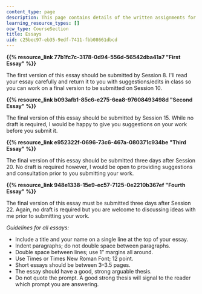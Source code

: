 ```yaml
---
content_type: page
description: This page contains details of the written assignments for the course.
learning_resource_types: []
ocw_type: CourseSection
title: Essays
uid: c25bec97-eb35-9edf-7411-fbb08661dbcd
---
```


**{{% resource_link 77b1fc7c-3178-0d94-556d-56542dba41a7 "First Essay" %}}**

The first version of this essay should be submitted by Session 8. I'll read your essay carefully and return it to you with suggestions/edits in class so you can work on a final version to be submitted on Session 10.

**{{% resource_link b093afb1-85c6-e275-6ea8-97608493498d "Second Essay" %}}**

The final version of this essay should be submitted by Session 15. While no draft is required, I would be happy to give you suggestions on your work before you submit it.

**{{% resource_link e952322f-0696-73c6-467a-080371c934be "Third Essay" %}}**

The final version of this essay should be submitted three days after Session 20. No draft is required however, I would be open to providing suggestions and consultation prior to you submitting your work.

**{{% resource_link 948e1338-15e9-ec57-7125-0e2210b367ef "Fourth Essay" %}}**

The final version of this essay must be submitted three days after Session 22. Again, no draft is required but you are welcome to discussing ideas with me prior to submitting your work.

_Guidelines for all essays:_

*   Include a title and your name on a single line at the top of your essay.
*   Indent paragraphs; do not double space between paragraphs.
*   Double space between lines; use 1” margins all around.
*   Use Times or Times New Roman Font; 12 point.
*   Short essays should be between 3–3.5 pages.
*   The essay should have a good, strong arguable thesis.
*   Do not quote the prompt. A good strong thesis will signal to the reader which prompt you are answering.